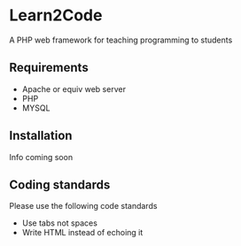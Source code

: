Learn2Code
==========

A PHP web framework for teaching programming to students

## Requirements
*   Apache or equiv web server
*   PHP
*   MYSQL

## Installation
Info coming soon

## Coding standards
Please use the following code standards
*   Use tabs not spaces
*   Write HTML instead of echoing it